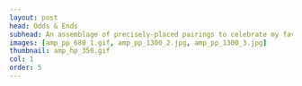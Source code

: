 ```yaml
---
layout: post
head: Odds & Ends
subhead: An assemblage of precisely-placed pairings to celebrate my favorite ligature. 
images: [amp_pp_680_1.gif, amp_pp_1300_2.jpg, amp_pp_1300_3.jpg]
thumbnail: amp_hp_350.gif
col: 1
order: 5
---
```

